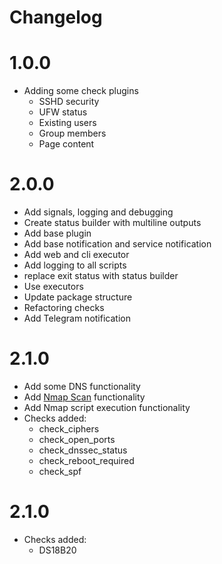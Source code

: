 Changelog
=========

# 1.0.0
* Adding some check plugins
    * SSHD security
    * UFW status
    * Existing users
    * Group members
    * Page content
    
# 2.0.0
* Add signals, logging and debugging
* Create status builder with multiline outputs
* Add base plugin
* Add base notification and service notification
* Add web and cli executor
* Add logging to all scripts
* replace exit status with status builder
* Use executors
* Update package structure
* Refactoring checks
* Add Telegram notification

# 2.1.0
* Add some DNS functionality
* Add [Nmap Scan](https://github.com/f-froehlich/nmap-scan) functionality
* Add Nmap script execution functionality
* Checks added:
    * check_ciphers
    * check_open_ports
    * check_dnssec_status
    * check_reboot_required
    * check_spf

# 2.1.0
* Checks added:
    * DS18B20
